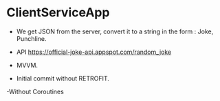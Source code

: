 # ClientServiceApp
- We get JSON from the server, convert it to a string in the form : Joke, Punchline.
- API https://official-joke-api.appspot.com/random_joke

- MVVM.

- Initial commit without RETROFIT.

-Without Coroutines
